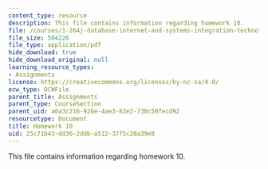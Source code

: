 ```yaml
---
content_type: resource
description: This file contains information regarding homework 10.
file: /courses/1-264j-database-internet-and-systems-integration-technologies-fall-2013/25c71b43dd362ddba51237f5c28a39e8_MIT1_264JF13_HW10.pdf
file_size: 584226
file_type: application/pdf
hide_download: true
hide_download_original: null
learning_resource_types:
- Assignments
license: https://creativecommons.org/licenses/by-nc-sa/4.0/
ocw_type: OCWFile
parent_title: Assignments
parent_type: CourseSection
parent_uid: a0a3c216-926e-4ae3-63e2-730c50fecd92
resourcetype: Document
title: Homework 10
uid: 25c71b43-dd36-2ddb-a512-37f5c28a39e8
---
```

This file contains information regarding homework 10.
